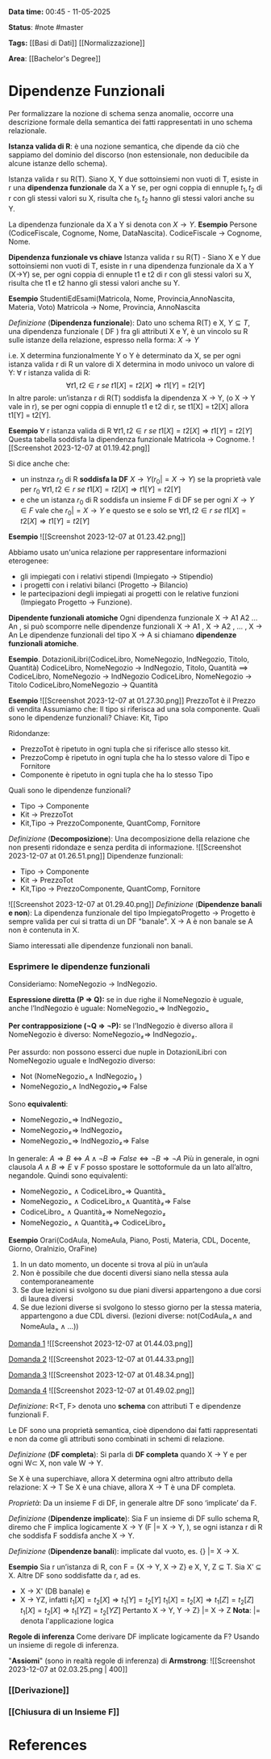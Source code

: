 **Data time:** 00:45 - 11-05-2025

**Status**: #note #master 

**Tags:** [[Basi di Dati]] [[Normalizzazione]]

**Area**: [[Bachelor's Degree]]
# Dipendenze Funzionali

Per formalizzare la nozione di schema senza anomalie, occorre una descrizione formale della semantica dei fatti rappresentati in uno schema relazionale.

**Istanza valida di R**: è una nozione semantica, che dipende da ciò che sappiamo del dominio del discorso (non estensionale, non deducibile da alcune istanze dello schema).

Istanza valida r su R(T). Siano X, Y due sottoinsiemi non vuoti di T, esiste in r una **dipendenza funzionale** da X a Y se, per ogni coppia di ennuple $t_1, t_2$ di r con gli stessi valori su X, risulta che $t_1, t_2$ hanno gli stessi valori anche su Y.

La dipendenza funzionale da X a Y si denota con $X \rightarrow Y$.
**Esempio**
Persone (CodiceFiscale, Cognome, Nome, DataNascita).
CodiceFiscale $\rightarrow$ Cognome, Nome.

**Dipendenza funzionale vs chiave**
Istanza valida r su R(T) - Siano X e Y due sottoinsiemi non vuoti di T, esiste in r una dipendenza funzionale da X a Y (X→Y) se, per ogni coppia di ennuple t1 e t2 di r con gli stessi valori su X, risulta che t1 e t2 hanno gli stessi valori anche su Y.

**Esempio**
StudentiEdEsami(Matricola, Nome, Provincia,AnnoNascita, Materia, Voto)
Matricola → Nome, Provincia, AnnoNascita

*Definizione* (**Dipendenza funzionale**): Dato uno schema R(T) e X, $Y \subseteq T$, una dipendenza funzionale ( DF ) fra gli attributi X e Y, è un vincolo su R sulle istanze della relazione, espresso nella forma: $X \to Y$ 

i.e. X determina funzionalmente Y o Y è determinato da X, se per ogni istanza valida r di R un valore di X determina in modo univoco un valore di Y: $\forall$ r istanza valida di R:
$$\forall t1, t2 \in r \:se\: t1[X] = t2[X] \Rightarrow t1[Y] = t2[Y]$$
In altre parole: un’istanza r di R(T) soddisfa la dipendenza X → Y, (o X → Y vale in r), se per ogni coppia di ennuple t1 e t2 di r, se t1[X] = t2[X] allora t1[Y] = t2[Y].

**Esempio**
$\forall$ r istanza valida di R $\forall t1, t2 \in r \:se\: t1[X] = t2[X] \Rightarrow t1[Y] = t2[Y]$
Questa tabella soddisfa la dipendenza funzionale Matricola $\rightarrow$ Cognome.
![[Screenshot 2023-12-07 at 01.19.42.png]]

Si dice anche che:
- un instnza $r_0$ di R **soddisfa la DF** $X \rightarrow Y (r_0 |= X \rightarrow Y)$ se la proprietà vale per $r_0$ $\forall t1, t2 \in r \:se\: t1[X] = t2[X] \Rightarrow t1[Y] = t2[Y]$
- e che un istanza $r_0$ di R soddisfa un insieme F di DF se per ogni $X \rightarrow Y \in F$ vale che $r_0 |= X \rightarrow Y$ e questo se e solo se $\forall t1, t2 \in r \:se\: t1[X] = t2[X] \Rightarrow t1[Y] = t2[Y]$

**Esempio**
![[Screenshot 2023-12-07 at 01.23.42.png]]

Abbiamo usato un'unica relazione per rappresentare informazioni eterogenee:
- gli impiegati con i relativi stipendi (Impiegato → Stipendio)
- i progetti con i relativi bilanci (Progetto → Bilancio)
- le partecipazioni degli impiegati ai progetti con le relative funzioni (Impiegato Progetto → Funzione).

**Dipendente funzionali atomiche**
Ogni dipendenza funzionale X → A1 A2 …An , si può scomporre nelle dipendenze funzionali X → A1 , X → A2 , … , X → An Le dipendenze funzionali del tipo X → A si chiamano **dipendenze funzionali atomiche**.

**Esempio**. DotazioniLibri(CodiceLibro, NomeNegozio, IndNegozio, Titolo, Quantità)
CodiceLibro, NomeNegozio → IndNegozio, Titolo, Quantità ==>
CodiceLibro, NomeNegozio → IndNegozio
CodiceLibro, NomeNegozio → Titolo 
CodiceLibro,NomeNegozio → Quantità

**Esempio**
![[Screenshot 2023-12-07 at 01.27.30.png]]
PrezzoTot è il Prezzo di vendita Assumiamo che: Il tipo si riferisca ad una sola componente. Quali sono le dipendenze funzionali? Chiave: Kit, Tipo

Ridondanze:
- PrezzoTot è ripetuto in ogni tupla che si riferisce allo stesso kit.
- PrezzoComp è ripetuto in ogni tupla che ha lo stesso valore di Tipo e Fornitore
- Componente è ripetuto in ogni tupla che ha lo stesso Tipo

Quali sono le dipendenze funzionali? 
- Tipo → Componente 
- Kit → PrezzoTot 
- Kit,Tipo → PrezzoComponente, QuantComp, Fornitore

*Definizione* (**Decomposizione**): Una decomposizione della relazione che non presenti ridondaze e senza perdita di informazione.
![[Screenshot 2023-12-07 at 01.26.51.png]]
Dipendenze funzionali:
- Tipo → Componente
- Kit → PrezzoTot
- Kit,Tipo → PrezzoComponente, QuantComp, Fornitore

![[Screenshot 2023-12-07 at 01.29.40.png]]
*Definizione* (**Dipendenze banali e non**): La dipendenza funzionale del tipo ImpiegatoProgetto $\rightarrow$ Progetto è sempre valida per cui si tratta di un DF "banale". X → A è non banale se A non è contenuta in X.

Siamo interessati alle dipendenze funzionali non banali.

### Esprimere le dipendenze funzionali
Consideriamo: NomeNegozio → IndNegozio.

**Espressione diretta (P ⇒ Q):** se in due righe il NomeNegozio è uguale, anche l’IndNegozio è uguale: NomeNegozio${}_= \Rightarrow$ IndNegozio${}_=$

**Per contrapposizione (¬Q ⇒ ¬P):**  se l’IndNegozio è diverso allora il NomeNegozio è diverso:   NomeNegozio${}_\neq \Rightarrow$ IndNegozio${}_\neq$.

Per assurdo: non possono esserci due nuple in DotazioniLibri con NomeNegozio uguale e IndNegozio diverso: 
- Not (NomeNegozio${}_= \land$ IndNegozio${}_\neq$ ) 
- NomeNegozio${}_= \land$ IndNegozio${}_\neq \Rightarrow$ False

Sono **equivalenti**:
- NomeNegozio${}_= \Rightarrow$ IndNegozio${}_=$
- NomeNegozio${}_\neq \Rightarrow$ IndNegozio${}_\neq$
- NomeNegozio${}_= \Rightarrow$ IndNegozio${}_\neq \Rightarrow$ False

In generale: $A \Rightarrow B \Leftrightarrow A \land \lnot B \Rightarrow False \Leftrightarrow \lnot B \Rightarrow \lnot A$
Più in generale, in ogni clausola $A \land B \Rightarrow E \lor F$ posso spostare le sottoformule da un lato all’altro, negandole. Quindi sono equivalenti: 
- NomeNegozio$_=\: \land$ CodiceLibro$_= \Rightarrow$ Quantità$_=$ 
- NomeNegozio$_=\: \land$ CodiceLibro$_= \land$ Quantità$_\neq \Rightarrow$  False 
- CodiceLibro$_= \: \land$ Quantità$_\neq \Rightarrow$ NomeNegozio$_\neq$
- NomeNegozio$_= \: \land$ Quantità$_\neq \Rightarrow$ CodiceLibro$_\neq$

**Esempio**
Orari(CodAula, NomeAula, Piano, Posti, Materia, CDL, Docente, Giorno, OraInizio, OraFine)
1. In un dato momento, un docente si trova al più in un’aula 
2. Non è possibile che due docenti diversi siano nella stessa aula contemporaneamente 
3. Se due lezioni si svolgono su due piani diversi appartengono a due corsi di laurea diversi 
4. Se due lezioni diverse si svolgono lo stesso giorno per la stessa materia, appartengono a due CDL diversi.
    (lezioni diverse:  not(CodAula$_= \land$ and NomeAula$_=\land \dots$))

<u>Domanda 1</u>
![[Screenshot 2023-12-07 at 01.44.03.png]]

<u>Domanda 2</u>
![[Screenshot 2023-12-07 at 01.44.33.png]]

<u>Domanda 3</u>
![[Screenshot 2023-12-07 at 01.48.34.png]]

<u>Domanda 4</u>
![[Screenshot 2023-12-07 at 01.49.02.png]]

*Definizione*: R<T, F> denota uno **schema** con attributi T e dipendenze funzionali F.

Le DF sono una proprietà semantica, cioè dipendono dai fatti rappresentati e non da come gli attributi sono combinati in schemi di relazione. 

*Definizione* (**DF completa**): Si parla di **DF completa** quando X → Y e per ogni W$\subset$ X, non vale W → Y. 

Se X è una superchiave, allora X determina ogni altro attributo della relazione: X → T Se X è una chiave, allora X → T è una DF completa.

*Proprietà*: Da un insieme F di DF, in generale altre DF sono ‘implicate’ da F.

*Definizione* (**Dipendenze implicate**): Sia F un insieme di DF sullo schema R, diremo che F implica logicamente X → Y (F |= X → Y, ), se ogni istanza r di R che soddisfa F soddisfa anche X → Y.

*Definizione* (**Dipendenze banali**): implicate dal vuoto, es. {} |= X -> X.

**Esempio**
Sia r un’istanza di R, con F = {X → Y, X → Z} e X, Y, Z $\subseteq$ T. Sia X’ $\subseteq$ X. Altre DF sono soddisfatte da r, ad es.
- X $\rightarrow$ X' (DB banale) e
- X $\rightarrow$ YZ, infatti
    $t_1[X] = t_2[X] \Rightarrow t_1[Y] = t_2[Y]$
    $t_1[X] = t_2[X] \Rightarrow t_1[Z] = t_2[Z]$
    $t_1[X] = t_2[X] \Rightarrow t_1[YZ] = t_2[YZ]$
    Pertanto X → Y, Y → Z} |= X → Z
**Nota**: |= denota l'applicazione logica

**Regole di inferenza**
Come derivare DF implicate logicamente da F? Usando un insieme di regole di inferenza.

"**Assiomi**" (sono in realtà regole di inferenza) di **Armstrong**:
![[Screenshot 2023-12-07 at 02.03.25.png | 400]]

### [[Derivazione]]

### [[Chiusura di un Insieme F]]
# References
